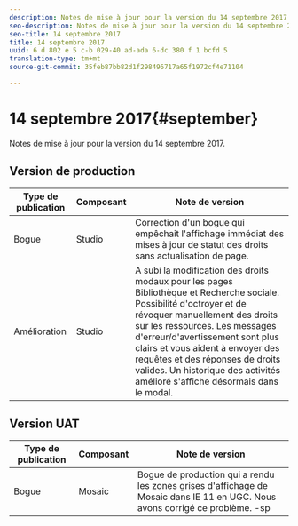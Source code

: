 ```yaml
---
description: Notes de mise à jour pour la version du 14 septembre 2017.
seo-description: Notes de mise à jour pour la version du 14 septembre 2017.
seo-title: 14 septembre 2017
title: 14 septembre 2017
uuid: 6 d 802 e 5 c-b 029-40 ad-ada 6-dc 380 f 1 bcfd 5
translation-type: tm+mt
source-git-commit: 35feb87bb82d1f298496717a65f1972cf4e71104

---
```



# 14 septembre 2017{#september}

Notes de mise à jour pour la version du 14 septembre 2017.

## Version de production

| **Type de publication** | **Composant** | **Note de version** |
|---|---|---|
| Bogue | Studio | Correction d&#39;un bogue qui empêchait l&#39;affichage immédiat des mises à jour de statut des droits sans actualisation de page. |
| Amélioration | Studio | A subi la modification des droits modaux pour les pages Bibliothèque et Recherche sociale. Possibilité d&#39;octroyer et de révoquer manuellement des droits sur les ressources. Les messages d&#39;erreur/d&#39;avertissement sont plus clairs et vous aident à envoyer des requêtes et des réponses de droits valides. Un historique des activités amélioré s&#39;affiche désormais dans le modal. |

## Version UAT

| **Type de publication** | **Composant** | **Note de version** |
|---|---|---|
| Bogue | Mosaic | Bogue de production qui a rendu les zones grises d&#39;affichage de Mosaic dans IE 11 en UGC. Nous avons corrigé ce problème. -sp |

